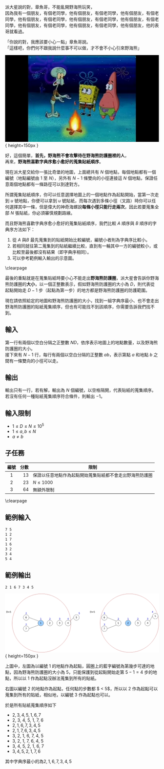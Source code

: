 #

派大星說的對，章魚哥，不能亂開野海熊玩笑，  
因為我有一個朋友，有個老同學，他有個朋友，有個老同學，他有個朋友，有個老同學，他有個朋友，有個老同學，他有個朋友，有個老同學，他有個朋友，有個老同學，他有個朋友，有個老同學，他有個朋友，有個老同學，他有個朋友，他的表哥就看過。  

「你說的對，我應該要小心一點」章魚哥說。  
「這樣吧，你們何不跟我說什麼事不可以做，才不會不小心引來野海熊」  

![](image1.png){ height=150px }  

好，這個簡單，**首先，野海熊不會攻擊待在野海熊防護圈裡的人**，  
再來，**野海熊喜歡字典序愈小愈好的蒐集貼紙順序**。  

現在派大星交給你一張比奇堡的地圖，上面總共有 $N$ 個地點，每個地點都有一個編號（地點編號由 $1$ 至 $N$），另外有 $N-1$ 條雙向的小徑連接這 $N$ 個地點，保證任意兩個地點都有一條路徑可以到達對方。  

所謂蒐集貼紙順序，你可以任意選擇地圖上的一個地點作為起點開始，當第一次走到 $u$ 號地點，你便可以拿到 $u$ 號貼紙，而每次遇到多條小徑（叉路）時你可以任何選擇其中一條，但是偉大的神奇海螺說**每條小徑只能行走兩次**，因此若要蒐集全部 $N$ 張貼紙，你必須審慎規劃路線。  

而且野海熊喜歡字典序愈小愈好的蒐集貼紙順序，我們比較 $A$ 順序與 $B$ 順序的字典序方法如下：  

1. 從 $A$ 與$B$ 最先蒐集到的貼紙開始比較編號，編號小者則為字典序比較小。
2. 若相同就往第二蒐集到的貼紙繼續比較，直到有一輪其中一方的編號較小，或比較至最後都沒有結果（即字典序相同）。
3. 可以參考範例輸入輸出的示意圖。

\clearpage

最後的重點就是在蒐集貼紙時要小心不能走出**野海熊防護圈**，派大星會告訴你野海熊防護圈的**大小**，以一個正整數表示，假如野海熊防護圈的大小為 $D$，則代表從起點開始走 $D-1$ 步（起點為第一步）的地方都是野海熊防護圈的防護範圍。  

現在請依照給定的地圖和野海熊防護圈的大小，找到一組字典序最小、也不會走出野海熊防護圈的貼紙蒐集順序，但也有可能找不到該順序，你需要告訴我們找不到。  

## 輸入
第一行有兩個以空白分隔之正整數 $N D$，依序表示地圖上的地點數量，以及野海熊防護圈的大小。  
接下來有 $N - 1$ 行，每行有兩個以空白分隔的正整數 $a b$，表示第點 $a$ 和地點 $b$ 之間有一條雙向的小徑可以走。  

## 輸出
輸出只有一行，若有解，輸出為 $N$ 個編號，以空格隔開，代表貼紙的蒐集順序。  
若沒有任何一種貼紙蒐集順序符合條件，則輸出 $-1$。  

## 輸入限制
 - $1 \leq D \leq N \leq 10^{5}$
 - $1 \leq a, b \leq N$
 - $a \neq b$

## 子任務
| 編號 | 分數 | 限制                                                     |
| :--: | ---: | -------------------------------------------------------- |
|  1   |   13 | 保證以任意地點作為起點開始蒐集貼紙都不會走出野海熊防護圈 |
|  2   |   23 | $N \leq 1000$                                            |
|  3   |   64 | 無額外限制                                               |

\clearpage

## 範例輸入
```
7 5
1 2
1 7
1 6
3 2
3 4
5 4
```

## 範例輸出
```
2 1 6 7 3 4 5
```

![](image2.png){ height=150px }

上圖中，左圖為以編號 $1$ 的地點作為起點，圓圈上的藍字編號為第幾步可達的地點，因為野海熊防護圈的大小為 $5$，只能保護到從起點開始走第 $5-1 = 4$ 步的地點，所以以 $1$ 作為起點沒辦法蒐集到所有的貼紙。

右圖以編號 $2$ 的地點作為起點，任何點的步數都 $ < 5$，所以以 $2$ 作為起點可以蒐集到所有的貼紙，相似地，以編號 $3$ 作為起點也可以。

於是所有貼紙蒐集順序如下

- $2, 3, 4, 5, 1, 6, 7$
- 2, 3, 4, 5, 1, 7, 6
- $2, 1, 6, 7, 3, 4, 5$
- $2, 1, 7, 6, 3, 4, 5$
- 3, 2, 1, 6, 7, 4, 5
- 3, 2, 1, 7, 6, 4, 5
- 3, 4, 5, 2, 1, 6, 7
- $3, 4, 5, 2, 1, 7, 6$

其中字典序最小的為$2, 1, 6, 7, 3, 4, 5$